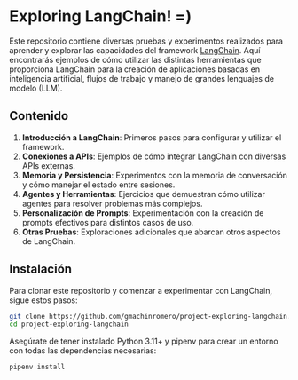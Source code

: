 # Exploring LangChain! =)

Este repositorio contiene diversas pruebas y experimentos realizados para aprender y explorar las capacidades del framework [LangChain](https://langchain.com/). Aquí encontrarás ejemplos de cómo utilizar las distintas herramientas que proporciona LangChain para la creación de aplicaciones basadas en inteligencia artificial, flujos de trabajo y manejo de grandes lenguajes de modelo (LLM).


## Contenido

1. **Introducción a LangChain**: Primeros pasos para configurar y utilizar el framework.
2. **Conexiones a APIs**: Ejemplos de cómo integrar LangChain con diversas APIs externas.
3. **Memoria y Persistencia**: Experimentos con la memoria de conversación y cómo manejar el estado entre sesiones.
4. **Agentes y Herramientas**: Ejercicios que demuestran cómo utilizar agentes para resolver problemas más complejos.
5. **Personalización de Prompts**: Experimentación con la creación de prompts efectivos para distintos casos de uso.
6. **Otras Pruebas**: Exploraciones adicionales que abarcan otros aspectos de LangChain.


## Instalación

Para clonar este repositorio y comenzar a experimentar con LangChain, sigue estos pasos:

```bash
git clone https://github.com/gmachinromero/project-exploring-langchain.git
cd project-exploring-langchain
```

Asegúrate de tener instalado Python 3.11+ y pipenv para crear un entorno con todas las dependencias necesarias:

```bash
pipenv install
```
